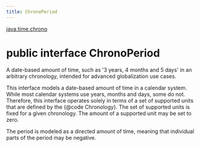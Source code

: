 ```yaml
---
title: ChronoPeriod
---
```


[java.time.chrono](../packages/#java.time.chrono)

# public interface ChronoPeriod


A date-based amount of time, such as '3 years, 4 months and 5 days' in an
 arbitrary chronology, intended for advanced globalization use cases.
 <p>
 This interface models a date-based amount of time in a calendar system.
 While most calendar systems use years, months and days, some do not.
 Therefore, this interface operates solely in terms of a set of supported
 units that are defined by the {@code Chronology}.
 The set of supported units is fixed for a given chronology.
 The amount of a supported unit may be set to zero.
 <p>
 The period is modeled as a directed amount of time, meaning that individual
 parts of the period may be negative.